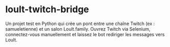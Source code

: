 # loult-twitch-bridge
Un projet test en Python qui crée un pont entre une chaîne Twitch (ex : samueletienne) et un salon Loult.family. Ouvrez Twitch via Selenium, connectez-vous manuellement et laissez le bot rediriger les messages vers Loult.
